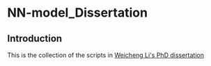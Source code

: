 # NN-model_Dissertation

## Introduction

This is the collection of the scripts in [Weicheng Li's PhD dissertation](https://etd.ohiolink.edu/apexprod/rws_olink/r/1501/10?clear=10&p10_accession_num=osu1650566363482867)
